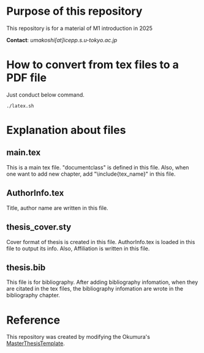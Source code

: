 # Purpose of this repository

This repository is for a material of M1 introduction in 2025

**Contact**: *umakoshi[at]icepp.s.u-tokyo.ac.jp*


# How to convert from tex files to a PDF file

Just conduct below command.

```
./latex.sh
```

# Explanation about files

## main.tex

This is a main tex file. "documentclass" is defined in this file. Also, when one want to add new chapter, add "\include{tex_name}" in this file.

## AuthorInfo.tex

Title, author name are written in this file.

## thesis_cover.sty

Cover format of thesis is created in this file. AuthorInfo.tex is loaded in this file to output its info. Also, Affiliation is written in this file.

## thesis.bib

This file is for bibliography. After adding bibliography infomation, when they are citated in the tex files, the bibliography infomation are wrote in the bibliography chapter.

# Reference

This repository was created by modifying the Okumura's [MasterThesisTemplate](https://github.com/akira-okumura/MasterThesisTemplate).